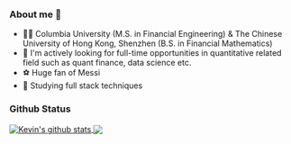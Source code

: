 ### About me 👋

- 👨‍🎓 Columbia University (M.S. in Financial Engineering) & The Chinese University of Hong Kong, Shenzhen (B.S. in Financial Mathematics)
- 💼 I'm actively looking for full-time opportunities in quantitative related field such as quant finance, data science etc.
- ⚽ Huge fan of Messi
- 📖 Studying full stack techniques 

### Github Status
<a href="https://github.com/KZy1218/github-readme-stats">
  <img align="center" src="https://github-readme-stats-black-sigma.vercel.app/api?username=KZy1218&show_icons=true&include_all_commits=true&theme=cobalt&hide_border=true" alt="Kevin's github stats" />
</a> 

<a href="https://github.com/KZy1218/github-readme-stats">
  <img align="center" src="https://github-readme-stats-black-sigma.vercel.app/api/top-langs/?username=KZy1218" />
</a> 



<!--
**KZy1218/KZy1218** is a ✨ _special_ ✨ repository because its `README.md` (this file) appears on your GitHub profile.

Here are some ideas to get you started:

- 🔭 I’m currently working on ...
- 🌱 I’m currently learning ...
- 👯 I’m looking to collaborate on ...
- 🤔 I’m looking for help with ...
- 💬 Ask me about ...
- 📫 How to reach me: ...
- 😄 Pronouns: ...
- ⚡ Fun fact: ...
-->
